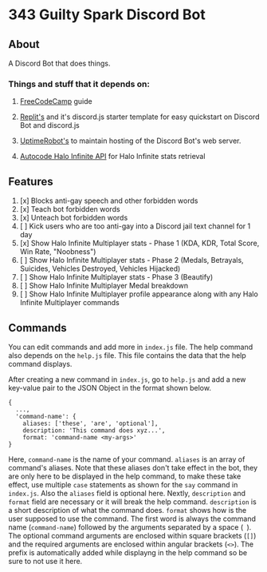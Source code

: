 # 343 Guilty Spark Discord Bot

## About
A Discord Bot that does things.

### Things and stuff that it depends on:

1. [FreeCodeCamp](https://www.freecodecamp.org/news/create-a-discord-bot-with-javascript-nodejs/) guide

1. [Replit's](https://www.replit.com) and it's discord.js starter template for easy quickstart on Discord Bot and discord.js

1. [UptimeRobot's](https://uptimerobot.com/) to maintain hosting of the Discord Bot's web server.

1. [Autocode Halo Infinite API](https://autocode.com/lib/halo/infinite/) for  Halo Infinite stats retrieval


## Features
1. [x] Blocks anti-gay speech and other forbidden words 
1. [x] Teach bot forbidden words
1. [x] Unteach bot forbidden words
1. [ ] Kick users who are too anti-gay into a Discord jail text channel for 1 day
1. [x] Show Halo Infinite Multiplayer stats - Phase 1 (KDA, KDR, Total Score, Win Rate, "Noobness")
1. [ ] Show Halo Infinite Multiplayer stats - Phase 2 (Medals, Betrayals, Suicides, Vehicles Destroyed, Vehicles Hijacked)
1. [ ] Show Halo Infinite Multiplayer stats - Phase 3 (Beautify)
1. [ ] Show Halo Infinite Multiplayer Medal breakdown
1. [ ] Show Halo Infinite Multiplayer profile appearance along with any Halo Infinite Multiplayer commands

## Commands
You can edit commands and add more in `index.js` file.
The help command also depends on the `help.js` file. This file contains the data that the help command displays.

After creating a new command in `index.js`, go to `help.js` and add a new key-value pair to the JSON Object in the format shown below.
```JS
{
  ...,
  'command-name': {
    aliases: ['these', 'are', 'optional'],
    description: 'This command does xyz...',
    format: 'command-name <my-args>'
}
```

Here, `command-name` is the name of your command. `aliases` is an array of command's aliases. Note that these aliases don't take effect in the bot, they are only here to be displayed in the help command, to make these take effect, use multiple `case` statements as shown for the `say` command in `index.js`. Also the `aliases` field is optional here.
Nextly, `description` and `format` field are necessary or it will break the help command.
`description` is a short description of what the command does.
`format` shows how is the user supposed to use the command. The first word is always the command name (`command-name`) followed by the arguments separated by a space (` `). The optional command arguments are enclosed within square brackets (`[]`) and the required arguments are enclosed within angular brackets (`<>`). The prefix is automatically added while displayng in the help command so be sure to not use it here.